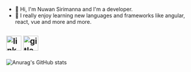 - 👋 Hi, I'm Nuwan Sirimanna and I'm a developer.
- 🔭 I really enjoy learning new languages and frameworks like angular, react, vue and more and more.

[<img src='https://cdn.jsdelivr.net/npm/simple-icons@3.0.1/icons/linkedin.svg' alt='linkedin' height='40'>](https://www.linkedin.com/in/nuwan-sirimanna/)    [<img src='https://cdn.jsdelivr.net/npm/simple-icons@3.0.1/icons/gitlab.svg' alt='gitlab' height='40'>](nickyy97)  
-

![Anurag's GitHub stats](https://github-readme-stats.vercel.app/api?username=nickyy97&show_icons=true&theme=radical)

